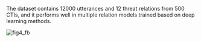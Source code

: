 The dataset contains 12000 utterances and 12 threat relations from 500 CTIs, and it performs well in multiple relation models trained based on deep learning methods.

![fig4_fb](https://github.com/wyhellobatian/TreatRE/assets/113501900/46785cf1-0ea3-4dfb-9c9e-04c7fb0c8a1d)

